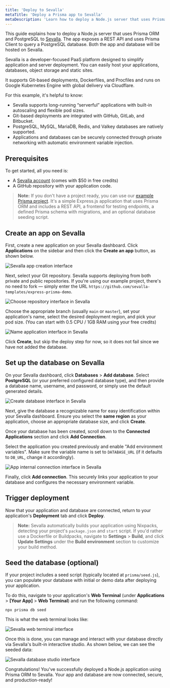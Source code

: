 ```yaml
---
title: 'Deploy to Sevalla'
metaTitle: 'Deploy a Prisma app to Sevalla'
metaDescription: 'Learn how to deploy a Node.js server that uses Prisma ORM to Sevalla.'
---
```


This guide explains how to deploy a Node.js server that uses Prisma ORM and PostgreSQL to [Sevalla](https://sevalla.com). The app exposes a REST API and uses Prisma Client to query a PostgreSQL database. Both the app and database will be hosted on Sevalla.

Sevalla is a developer-focused PaaS platform designed to simplify application and server deployment. You can easily host your applications, databases, object storage and static sites.

It supports Git-based deployments, Dockerfiles, and Procfiles and runs on Google Kubernetes Engine with global delivery via Cloudflare.

For this example, it's helpful to know:

- Sevalla supports long-running “serverful” applications with built-in autoscaling and flexible pod sizes.
- Git-based deployments are integrated with GitHub, GitLab, and Bitbucket.
- PostgreSQL, MySQL, MariaDB, Redis, and Valkey databases are natively supported.
- Applications and databases can be securely connected through private networking with automatic environment variable injection.

## Prerequisites

To get started, all you need is:

- A [Sevalla account](https://sevalla.com) (comes with $50 in free credits)
- A GitHub repository with your application code.

> **Note:** If you don't have a project ready, you can use our [example Prisma project](https://github.com/sevalla-templates/express-prisma-demo). It's a simple Express.js application that uses Prisma ORM and includes a REST API, a frontend for testing endpoints, a defined Prisma schema with migrations, and an optional database seeding script.

## Create an app on Sevalla

First, create a new application on your Sevalla dashboard. Click **Applications** on the sidebar and then click the **Create an app** button, as shown below.

![Sevalla app creation interface](images/sevalla-app-creation.png)

Next, select your Git repository. Sevalla supports deploying from both private and public repositories. If you're using our example project, there's no need to fork — simply enter the URL `https://github.com/sevalla-templates/express-prisma-demo`.

![Choose repository interface in Sevalla](images/sevalla-choose-repository.png)

Choose the appropriate branch (usually `main` or `master`), set your application's name, select the desired deployment region, and pick your pod size. (You can start with 0.5 CPU / 1GB RAM using your free credits)

![Name application interface in Sevalla](images/sevalla-name-application.png)

Click **Create**, but skip the deploy step for now, so it does not fail since we have not added the database.

## Set up the database on Sevalla

On your Sevalla dashboard, click **Databases** \> **Add database**. Select **PostgreSQL** (or your preferred configured database type), and then provide a database name, username, and password, or simply use the default generated details.

![Create database interface in Sevalla](images/sevalla-create-database.png)

Next, give the database a recognizable name for easy identification within your Sevalla dashboard. Ensure you select the **same region** as your application, choose an appropriate database size, and click **Create**.

Once your database has been created, scroll down to the **Connected Applications** section and click **Add Connection**.

Select the application you created previously and enable "Add environment variables". Make sure the variable name is set to `DATABASE_URL` (if it defaults to `DB_URL`, change it accordingly).

![App internal connection interface in Sevalla](images/sevalla-app-internal-connection.png)

Finally, click **Add connection**. This securely links your application to your database and configures the necessary environment variable.

## Trigger deployment

Now that your application and database are connected, return to your application's **Deployment** tab and click **Deploy**.

> **Note:** Sevalla automatically builds your application using Nixpacks, detecting your project's `package.json` and `start` script. If you'd rather use a Dockerfile or Buildpacks, navigate to **Settings** \> **Build**, and click **Update Settings** under the **Build environment** section to customize your build method.

## Seed the database (optional)

If your project includes a seed script (typically located at `prisma/seed.js`), you can populate your database with initial or demo data after deploying your application.

To do this, navigate to your application's **Web Terminal** (under **Applications** \> **\[Your App\]** \> **Web Terminal**) and run the following command:

```shell
npx prisma db seed
```

This is what the web terminal looks like:

![Sevalla web terminal interface](images/sevalla-web-terminal.png)

Once this is done, you can manage and interact with your database directly via Sevalla's built-in interactive studio. As shown below, we can see the seeded data:

![Sevalla database studio interface](images/sevalla-database-studio.png)

Congratulations\! You've successfully deployed a Node.js application using Prisma ORM to Sevalla. Your app and database are now connected, secure, and production-ready\!
